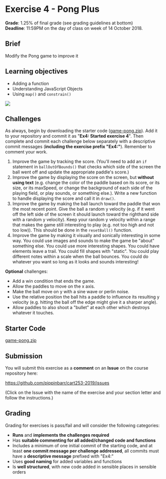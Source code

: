 # Exercise 4 - Pong Plus

__Grade__: 1.25% of final grade (see grading guidelines at bottom)  
__Deadline__: 11:59PM on the day of class on week of 14 October 2018.

## Brief

Modify the Pong game to improve it

## Learning objectives

- Adding a function
- Understanding JavaScript Objects
- Using `map()` and `constrain()`

![](images/exercise-4.png)


## Challenges

As always, begin by downloading the starter code ([game-pong.zip](../games/game-pong.zip)). Add it to your repository and commit it as "__Ex4: Started exercise 4__". Then complete and commit each challenge below separately with a descriptive commit messages (__including the exercise prefix "Ex4:"__). Remember to comment your work.

1. Improve the game by tracking the score. (You'll need to add an `if` statement in `ballOutOfBounds()` that checks which side of the screen the ball went off and update the appropriate paddle's score.)
1. Improve the game by displaying the score on the screen, but __without using text__ (e.g. change the color of the paddle based on its score, or its size, or its maxSpeed, or change the background of each side of the playing field, or play sounds, or something else.). Write a new function to handle displaying the score and call it in `draw()`.
1. Improve the game by making the ball launch toward the paddle that won the most recent point. Give the ball a random y velocity (e.g. if it went off the left side of the screen it should launch toward the righthand side with a random y velocity). Keep your random y velocity within a range that makes the game still interesting to play (e.g. not too high and not too low)). This should be done in the `resetBall()` function.
1. Improve the game by making it visually and sonically interesting in some way. You could use images and sounds to make the game be "about" something else. You could use more interesting shapes. You could have elements leave a trail. You could fill shapes with "static". You could play different notes within a scale when the ball bounces. You could do whatever you want so long as it looks and sounds interesting!

__Optional__ challenges:
- Add a win condition that ends the game.
- Allow the paddles to move on the x axis.
- Make the ball move on y with a sine wave or perlin noise.
- Use the relative position the ball hits a paddle to influence its resulting y velocity (e.g. hitting the ball off the edge might give it a sharper angle).
- Allow paddles to also shoot a "bullet" at each other which destroys whatever it touches.


## Starter Code

[game-pong.zip](../games/game-pong.zip)


## Submission

You will submit this exercise as a __comment__ on an __Issue__ on the course repository here:

https://github.com/pippinbarr/cart253-2019/issues

(Click on the Issue with the name of the exercise and your section letter and follow the instructions.)


## Grading

Grading for exercises is pass/fail and will consider the following categories:

- __Runs__ and __implements the challenges required__
- Has __suitable commenting for all added/changed code and functions__
- Includes a minimum of one initial commit of the starting code, and at least __one commit message per challenge addressed__, all commits must have a __descriptive message__ prefixed with "Ex4:"
- Uses __good naming__ for added variables and functions
- Is __well structured__, with new code added in sensible places in sensible orders
